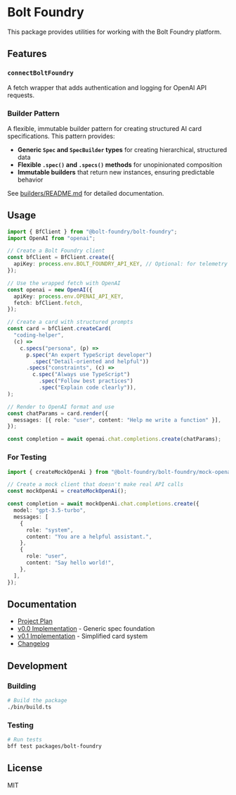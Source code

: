 # Bolt Foundry

This package provides utilities for working with the Bolt Foundry platform.

## Features

### `connectBoltFoundry`

A fetch wrapper that adds authentication and logging for OpenAI API requests.

### Builder Pattern

A flexible, immutable builder pattern for creating structured AI card
specifications. This pattern provides:

- **Generic `Spec` and `SpecBuilder` types** for creating hierarchical,
  structured data
- **Flexible `.spec()` and `.specs()` methods** for unopinionated composition
- **Immutable builders** that return new instances, ensuring predictable
  behavior

See [builders/README.md](builders/README.md) for detailed documentation.

## Usage

```typescript
import { BfClient } from "@bolt-foundry/bolt-foundry";
import OpenAI from "openai";

// Create a Bolt Foundry client
const bfClient = BfClient.create({
  apiKey: process.env.BOLT_FOUNDRY_API_KEY, // Optional: for telemetry
});

// Use the wrapped fetch with OpenAI
const openai = new OpenAI({
  apiKey: process.env.OPENAI_API_KEY,
  fetch: bfClient.fetch,
});

// Create a card with structured prompts
const card = bfClient.createCard(
  "coding-helper",
  (c) =>
    c.specs("persona", (p) =>
      p.spec("An expert TypeScript developer")
        .spec("Detail-oriented and helpful"))
      .specs("constraints", (c) =>
        c.spec("Always use TypeScript")
          .spec("Follow best practices")
          .spec("Explain code clearly")),
);

// Render to OpenAI format and use
const chatParams = card.render({
  messages: [{ role: "user", content: "Help me write a function" }],
});

const completion = await openai.chat.completions.create(chatParams);
```

### For Testing

```typescript
import { createMockOpenAi } from "@bolt-foundry/bolt-foundry/mock-openai";

// Create a mock client that doesn't make real API calls
const mockOpenAi = createMockOpenAi();

const completion = await mockOpenAi.chat.completions.create({
  model: "gpt-3.5-turbo",
  messages: [
    {
      role: "system",
      content: "You are a helpful assistant.",
    },
    {
      role: "user",
      content: "Say hello world!",
    },
  ],
});
```

## Documentation

- [Project Plan](docs/README.md)
- [v0.0 Implementation](docs/V0.0.md) - Generic spec foundation
- [v0.1 Implementation](docs/V0.1.md) - Simplified card system
- [Changelog](docs/CHANGELOG.md)

## Development

### Building

```bash
# Build the package
./bin/build.ts
```

### Testing

```bash
# Run tests
bff test packages/bolt-foundry
```

## License

MIT
